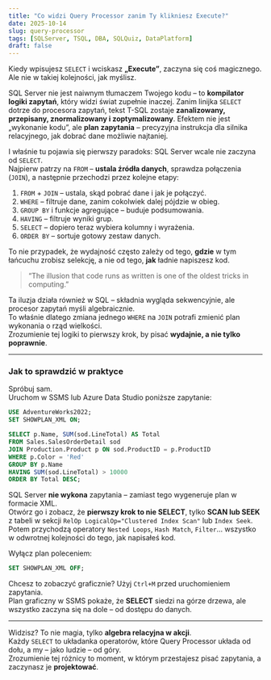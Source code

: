 ```yaml
---
title: "Co widzi Query Processor zanim Ty klikniesz Execute?"
date: 2025-10-14
slug: query-processor
tags: [SQLServer, TSQL, DBA, SQLQuiz, DataPlatform]
draft: false
---
```


Kiedy wpisujesz `SELECT` i wciskasz **„Execute”**, zaczyna się coś magicznego. Ale nie w takiej kolejności, jak myślisz.  

SQL Server nie jest naiwnym tłumaczem Twojego kodu – to **kompilator logiki zapytań**, który widzi świat zupełnie inaczej. Zanim linijka `SELECT` dotrze do procesora zapytań, tekst T-SQL zostaje **zanalizowany, przepisany, znormalizowany i zoptymalizowany**. Efektem nie jest „wykonanie kodu”, ale **plan zapytania** – precyzyjna instrukcja dla silnika relacyjnego, jak dobrać dane możliwie najtaniej.

I właśnie tu pojawia się pierwszy paradoks: SQL Server wcale nie zaczyna od `SELECT`.  
Najpierw patrzy na `FROM` – **ustala źródła danych**, sprawdza połączenia (`JOIN`), a następnie przechodzi przez kolejne etapy:

1. `FROM` + `JOIN` – ustala, skąd pobrać dane i jak je połączyć.  
2. `WHERE` – filtruje dane, zanim cokolwiek dalej pójdzie w obieg.  
3. `GROUP BY` i funkcje agregujące – buduje podsumowania.  
4. `HAVING` – filtruje wyniki grup.  
5. `SELECT` – dopiero teraz wybiera kolumny i wyrażenia.  
6. `ORDER BY` – sortuje gotowy zestaw danych.  

To nie przypadek, że wydajność często zależy od tego, **gdzie** w tym łańcuchu zrobisz selekcję, a nie od tego, **jak** ładnie napiszesz kod.

> “The illusion that code runs as written is one of the oldest tricks in computing.”

Ta iluzja działa również w SQL – składnia wygląda sekwencyjnie, ale procesor zapytań myśli algebraicznie.  
To właśnie dlatego zmiana jednego `WHERE` na `JOIN` potrafi zmienić plan wykonania o rząd wielkości.  
Zrozumienie tej logiki to pierwszy krok, by pisać **wydajnie, a nie tylko poprawnie**.

---

### Jak to sprawdzić w praktyce

Spróbuj sam.  
Uruchom w SSMS lub Azure Data Studio poniższe zapytanie:

```sql
USE AdventureWorks2022;
SET SHOWPLAN_XML ON;

SELECT p.Name, SUM(sod.LineTotal) AS Total
FROM Sales.SalesOrderDetail sod
JOIN Production.Product p ON sod.ProductID = p.ProductID
WHERE p.Color = 'Red'
GROUP BY p.Name
HAVING SUM(sod.LineTotal) > 10000
ORDER BY Total DESC;
```

SQL Server **nie wykona** zapytania – zamiast tego wygeneruje plan w formacie XML.  
Otwórz go i zobacz, że **pierwszy krok to nie SELECT**, tylko **SCAN lub SEEK** z tabeli w sekcji `RelOp LogicalOp="Clustered Index Scan"` lub `Index Seek`.  
Potem przychodzą operatory `Nested Loops`, `Hash Match`, `Filter`… wszystko w odwrotnej kolejności do tego, jak napisałeś kod.  

Wyłącz plan poleceniem:

```sql
SET SHOWPLAN_XML OFF;
```

Chcesz to zobaczyć graficznie? Użyj `Ctrl+M` przed uruchomieniem zapytania.  
Plan graficzny w SSMS pokaże, że **SELECT** siedzi na górze drzewa, ale wszystko zaczyna się na dole – od dostępu do danych.

---

Widzisz? To nie magia, tylko **algebra relacyjna w akcji**.  
Każdy `SELECT` to układanka operatorów, które Query Processor układa od dołu, a my – jako ludzie – od góry.  
Zrozumienie tej różnicy to moment, w którym przestajesz pisać zapytania, a zaczynasz je **projektować**.
